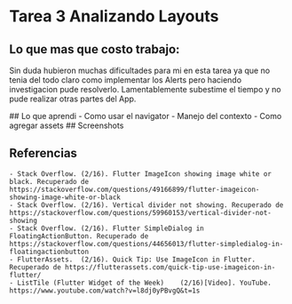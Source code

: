 # Tarea 3 Analizando Layouts

## Lo que mas que costo trabajo:
  <p>
    Sin duda hubieron muchas dificultades para mi en esta tarea ya que no tenia del todo claro como implementar los Alerts pero haciendo investigacion pude resolverlo.
    Lamentablemente subestime el tiempo y no pude realizar otras partes del App. 
  
  </p> 
  ## Lo que aprendi 
    - Como usar el navigator
    - Manejo del contexto
    - Como agregar assets
  ## Screenshots


  ## Referencias
    - Stack Overflow. (2/16). Flutter ImageIcon showing image white or black. Recuperado de https://stackoverflow.com/questions/49166899/flutter-imageicon-showing-image-white-or-black
    - Stack Overflow. (2/16). Vertical divider not showing. Recuperado de https://stackoverflow.com/questions/59960153/vertical-divider-not-showing
    - Stack Overflow. (2/16). Flutter SimpleDialog in FloatingActionButton. Recuperado de https://stackoverflow.com/questions/44656013/flutter-simpledialog-in-floatingactionbutton
    - FlutterAssets.  (2/16). Quick Tip: Use ImageIcon in Flutter. Recuperado de https://flutterassets.com/quick-tip-use-imageicon-in-flutter/
    - ListTile (Flutter Widget of the Week)    (2/16)[Video]. YouTube. https://www.youtube.com/watch?v=l8dj0yPBvgQ&t=1s





